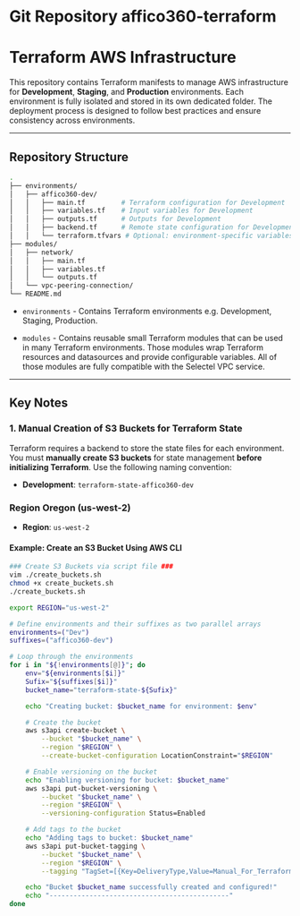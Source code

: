 # Git Repository affico360-terraform

# Terraform AWS Infrastructure

This repository contains Terraform manifests to manage AWS infrastructure for **Development**, **Staging**, and **Production** environments. Each environment is fully isolated and stored in its own dedicated folder. The deployment process is designed to follow best practices and ensure consistency across environments.

---

## Repository Structure
```bash
.
├── environments/
│   ├── affico360-dev/
│   │   ├── main.tf         # Terraform configuration for Development
│   │   ├── variables.tf    # Input variables for Development
│   │   ├── outputs.tf      # Outputs for Development
│   │   ├── backend.tf      # Remote state configuration for Development
│   │   └── terraform.tfvars # Optional: environment-specific variables
├── modules/
│   ├── network/
│   │   ├── main.tf
│   │   ├── variables.tf
│   │   └── outputs.tf
│   └── vpc-peering-connection/
└── README.md
```
  * `environments` - Contains Terraform environments e.g. Development, Staging, Production.

  * `modules` - Contains reusable small Terraform modules that can be used in
  many Terraform environments.
  Those modules wrap Terraform resources and datasources and provide
  configurable variables.
  All of those modules are fully compatible with the Selectel VPC service.

---

## Key Notes

### 1. **Manual Creation of S3 Buckets for Terraform State**

Terraform requires a backend to store the state files for each environment. You must **manually create S3 buckets** for state management **before initializing Terraform**. Use the following naming convention:

- **Development**: `terraform-state-affico360-dev`

### Region Oregon (us-west-2)
- **Region**: `us-west-2`

#### Example: Create an S3 Bucket Using AWS CLI
```bash
### Create S3 Buckets via script file ###
vim ./create_buckets.sh
chmod +x create_buckets.sh
./create_buckets.sh
```

```bash
export REGION="us-west-2"

# Define environments and their suffixes as two parallel arrays
environments=("Dev")
suffixes=("affico360-dev")

# Loop through the environments
for i in "${!environments[@]}"; do
    env="${environments[$i]}"
    Sufix="${suffixes[$i]}"
    bucket_name="terraform-state-${Sufix}"

    echo "Creating bucket: $bucket_name for environment: $env"

    # Create the bucket
    aws s3api create-bucket \
        --bucket "$bucket_name" \
        --region "$REGION" \
        --create-bucket-configuration LocationConstraint="$REGION"

    # Enable versioning on the bucket
    echo "Enabling versioning for bucket: $bucket_name"
    aws s3api put-bucket-versioning \
        --bucket "$bucket_name" \
        --region "$REGION" \
        --versioning-configuration Status=Enabled

    # Add tags to the bucket
    echo "Adding tags to bucket: $bucket_name"
    aws s3api put-bucket-tagging \
        --bucket "$bucket_name" \
        --region "$REGION" \
        --tagging "TagSet=[{Key=DeliveryType,Value=Manual_For_Terraform},{Key=Environment,Value=$env},{Key=ObjectType,Value=S3}]"

    echo "Bucket $bucket_name successfully created and configured!"
    echo "---------------------------------------------"
done
```
